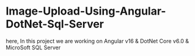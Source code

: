 # Image-Upload-Using-Angular-DotNet-Sql-Server

here, In this project we are working on Angular v16 & DotNet Core v6.0  & MicroSoft SQL Server
